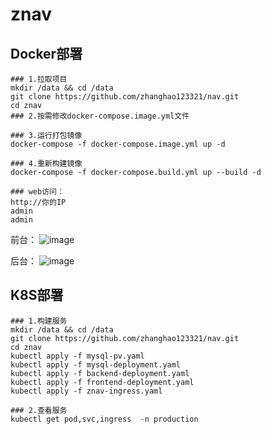 # znav
## Docker部署
```shell
### 1.拉取项目
mkdir /data && cd /data
git clone https://github.com/zhanghao123321/nav.git
cd znav
### 2.按需修改docker-compose.image.yml文件

### 3.运行打包镜像
docker-compose -f docker-compose.image.yml up -d

### 4.重新构建镜像
docker-compose -f docker-compose.build.yml up --build -d

### web访问：
http://你的IP
admin
admin

```
前台：
![image](https://github.com/zhanghao123321/nav/blob/main/foreground.png)

后台：
![image](https://github.com/zhanghao123321/nav/blob/main/background.png)

## K8S部署
```shell
### 1.构建服务
mkdir /data && cd /data
git clone https://github.com/zhanghao123321/nav.git
cd znav
kubectl apply -f mysql-pv.yaml
kubectl apply -f mysql-deployment.yaml
kubectl apply -f backend-deployment.yaml
kubectl apply -f frontend-deployment.yaml
kubectl apply -f znav-ingress.yaml

### 2.查看服务
kubectl get pod,svc,ingress  -n production
```

